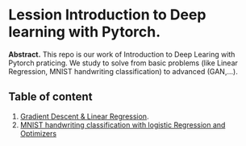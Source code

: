 # Lession Introduction to Deep learning with Pytorch. 

**Abstract.** This repo is our work of Introduction to Deep Learing with Pytorch praticing. We study to solve from basic problems (like Linear Regression, MNIST handwriting classification) to advanced (GAN,...). 

## Table of content

1. [Gradient Descent & Linear Regression](https://github.com/thoconvuive/deep_learning_with_pytorch/blob/main/Linear%20Regression%20and%20Neural%20Net%20with%20Gradient%20descent%20from%20scratch.ipynb).
2. [MNIST handwriting classification with logistic Regression and Optimizers](https://github.com/thoconvuive/deep_learning_with_pytorch/blob/main/Working%20with%20Images%20%26%20Logistic%20Regression%20in%20PyTorch.ipynb)
